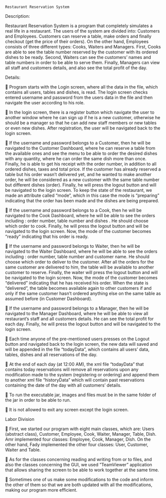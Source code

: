                                                                         Restaurant Reservation System

Description:

Restaurant Reservation System is a program that completely simulates a real life in a restaurant. The users of the system are divided into: Customers and 
Employees. Customers can reserve a table, make orders and finally checkout (get the price of their orders). On the other hand, Employees consists of three 
different types: Cooks, Waiters and Managers. First, Cooks are able to see the table number reserved by the customer with its ordered dishes to be ready. 
Second, Waiters can see the customers’ names and table numbers in order to be able to serve them. Finally, Managers can view all staff and customers 
details, and also see the total profit of the day.

Details:

	Program starts with the Login screen, where all the data in the file, which contains all users, tables and dishes, is read. The login screen checks 
    entered username and password from the users data in the file and then navigate the user according to his role.

	In the login screen, there is a register button which navigate the user to another window where he can sign up if he is a new customer, otherwise he 
    should be a manager so that he can add new staff members or new tables or even new dishes. After registration, the user will be navigated back to the 
    login screen.

	If the username and password belongs to a Customer, then he will be navigated to the Customer Dashboard, where he can reserve a table from the 
    available ones and see the menu to be able to order the desired dishes with any quantity, where he can order the same dish more than once. Finally, he 
    is able to get his receipt with the order number, in addition to all ordered dishes, taxes and total price. If the customer has already reserved a 
    table but his order wasn’t delivered yet, and he wanted to make another order, he will be considered as a new customer with the same table number but 
    different dishes (order). Finally, he will press the logout button and will be navigated to the login screen. To keep the state of the restaurant, we
    made an attribute called “mode”, which in this case the mode is “preparing” indicating that the order has been made and the dishes are being prepared.

	If the username and password belongs to a Cook, then he will be navigated to the Cook Dashboard, where he will be able to see the orders including : 
    order number, table number and dishes . He should choose which order to cook. Finally, he will press the logout button and will be navigated to the 
    login screen. Now, the mode of the customer becomes “ready” indicating that his order is ready.

	If the username and password belongs to Waiter, then he will be navigated to the Waiter Dashboard, where he will be able to see the orders including :
    order number, table number and customer name. He should choose which order to deliver to the customer. After all the orders for the same customer are 
    delivered to him, the table will be available to another customer to reserve. Finally, the waiter will press the logout button and will be navigated 
    to the login screen. Now, the mode of the customer becomes “delivered” indicating that he has received his order. When the state is “delivered”, the 
    table becomes available again to other customers if and only if the same customer hasn’t ordered anything else on the same table as assumed before 
    (in Customer Dashboard).

	If the username and password belongs to a Manager, then he will be navigated to the Manager Dashboard, where he will be able to view all restaurant’s 
    staff and all customers details. He can see the total profit for each day. Finally, he will press the logout button and will be navigated to the login 
    screen.

	Each time anyone of the pre-mentioned users presses on the Logout button and navigated back to the login screen, the new data will saved and will be
    appended in the file “todayData”, which contains all users’ data, tables, dishes and all reservations of the day.

	At the end of each day (at 12:00 AM), the xml file “todayData” that contains today reservations will remove all reservations upon any modification 
    made to the system (registering or ordering) and append them to another xml file “historyData” which will contain past reservations containing the 
    date of the day with all customers’ details.
    
	To run the executable jar, images and files must be in the same folder of the jar in order to be able to run.

	It is not allowed to exit any screen except the login screen.

Labor Division

	First, we started our program with eight main classes, which are: Users (abstract class), Customer, Employee, Cook, Waiter, Manager, Table, Dish. 
    Amr implemented four classes: Employee, Cook, Manager, Dish. On the other hand, Fady implemented the other four classes: User, Customer, Waiter and 
    Table.

	As for the classes concerning reading and writing from or to files, and also the classes concerning the GUI, we used ”TeamViewer” application that 
    allows sharing the screen to be able to work together at the same time.

	Sometimes one of us make some modifications to the code and inform the other of them so that we are both updated with all the modifications, making our
    program more efficient.
